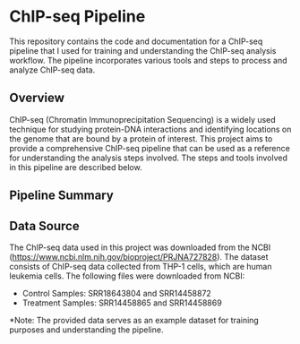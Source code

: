 # ChIP-seq Pipeline 
This repository contains the code and documentation for a ChIP-seq pipeline that I used for training and understanding the ChIP-seq analysis workflow. The pipeline incorporates various tools and steps to process and analyze ChIP-seq data.

## Overview
ChIP-seq (Chromatin Immunoprecipitation Sequencing) is a widely used  technique for studying protein-DNA interactions and identifying locations on the genome that are bound by a protein of interest. This project aims to provide a comprehensive ChIP-seq pipeline that can be used as a reference for understanding the analysis steps involved. The steps and tools involved in this pipeline are described below.

## Pipeline Summary

## Data Source
The ChIP-seq data used in this project was downloaded from the NCBI (https://www.ncbi.nlm.nih.gov/bioproject/PRJNA727828). The dataset consists of ChIP-seq data collected from THP-1 cells, which are human leukemia cells. The following files were downloaded from NCBI:
- Control Samples: SRR18643804 and SRR14458872
- Treatment Samples: SRR14458865 and SRR14458869

*Note: The provided data serves as an example dataset for training purposes and understanding the pipeline.


